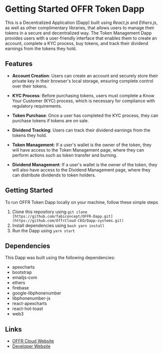 # Getting Started OFFR Token Dapp
This is a Decentralized Application (Dapp) built using *React.js* and *Ethers.js*, as well as other complimentary libraries, that allows users to manage their tokens in a secure and decentralized way. The Token Management Dapp provides users with a user-friendly interface that enables them to create an account, complete a KYC process, buy tokens, and track their dividend earnings from the tokens they hold.

## Features
- **Account Creation**: Users can create an account and securely store their private key in their browser's local storage, ensuring complete control over their tokens.

- **KYC Process**: Before purchasing tokens, users must complete a Know Your Customer (KYC) process, which is necessary for compliance with regulatory requirements.

- **Token Purchase**: Once a user has completed the KYC process, they can purchase tokens if tokens are on sale.

- **Dividend Tracking**: Users can track their dividend earnings from the tokens they hold.

- **Token Management**: If a user's wallet is the owner of the token, they will have access to the Token Management page, where they can perform actions such as token transfer and burning.

- **Dividend Management**: If a user's wallet is the owner of the token, they will also have access to the Dividend Management page, where they can distribute dividends to token holders.

## Getting Started
To run OFFR Token Dapp locally on your machine, follow these simple steps

1. Clone this repository using `git clone [https://github.com/fabiconcept/OFFR-Dapp.git](https://github.com/OffrCloud-CEO/Dapp-systems.git)`
2. Install dependencies using ```bash yarn install```
3. Run the Dapp using `yarn start`

## Dependencies
This Dapp was built using the following dependencies:

- apexcharts
- bootstrap
- emailjs-com
- ethers
- firebase
- google-libphonenumber
- libphonenumber-js
- react-apexcharts
- react-hot-toast
- web3


## Links

- [OFFR Cloud Website](https://offrcloud.com)
- [Developer Website](https://www.github.com/fabiconcept)


<!-- This project was designed and developed by **`Fabiconcept`** -->

